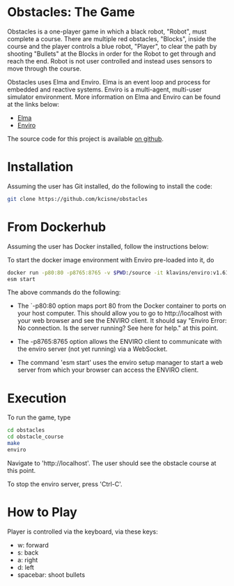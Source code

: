 Obstacles: The Game
===

Obstacles is a one-player game in which a black robot, "Robot", must complete a course. There are multiple red obstacles, "Blocks", inside the course and the player controls a blue robot, "Player", to clear the path by shooting "Bullets" at the Blocks in order for the Robot to get through and reach the end. Robot is not user controlled and instead uses sensors to move through the course. 

Obstacles uses Elma and Enviro. Elma is an event loop and process for embedded and reactive systems. Enviro is a multi-agent, multi-user simulator environment. More information on Elma and Enviro can be found at the links below:

- [Elma](https://github.com/klavinslab/elma)
- [Enviro](https://github.com/klavinslab/enviro)

The source code for this project is available [on github](https://github.com/kcisne/obstacles).

Installation
===

Assuming the user has Git installed, do the following to install the code:

```bash
git clone https://github.com/kcisne/obstacles
```

From Dockerhub
===

Assuming the user has Docker installed, follow the instructions below:

To start the docker image environment with Enviro pre-loaded into it, do 

```bash
docker run -p80:80 -p8765:8765 -v $PWD:/source -it klavins/enviro:v1.61 bash
esm start
```

The above commands do the following:

- The `-p80:80 option maps port 80 from the Docker container to ports on your host computer. This should allow you to go to http://localhost with your web browser and see the ENVIRO client. It should say "Enviro Error: No connection. Is the server running? See here for help." at this point.

- The -p8765:8765 option allows the ENVIRO client to communicate with the enviro server (not yet running) via a WebSocket.

- The command 'esm start' uses the enviro setup manager to start a web server from which your browser can access the ENVIRO client.

Execution
===

To run the game, type

```bash
cd obstacles
cd obstacle_course
make
enviro
```

Navigate to 'http://localhost'. The user should see the obstacle course at this point. 

To stop the enviro server, press 'Ctrl-C'.

How to Play
===

Player is controlled via the keyboard, via these keys:

- w: forward
- s: back
- a: right
- d: left
- spacebar: shoot bullets

